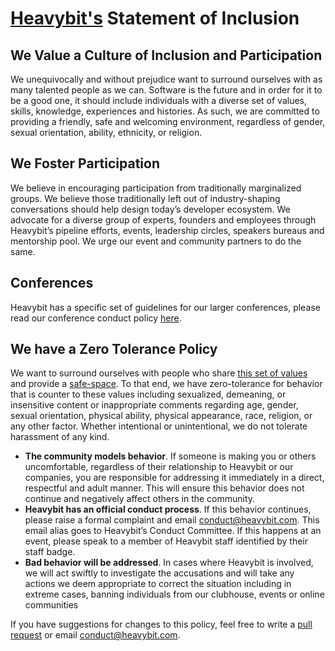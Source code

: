 [Heavybit's](http://heavybit.com) Statement of Inclusion
=======

## We Value a Culture of Inclusion and Participation
We unequivocally and without prejudice want to surround ourselves with as many talented people as we can. Software is the future and in order for it to be a good one, it should include individuals with a diverse set of values, skills, knowledge, experiences and histories. As such, we are committed to providing a friendly, safe and welcoming environment, regardless of gender, sexual orientation, ability, ethnicity, or religion.

## We Foster Participation
We believe in encouraging participation from traditionally marginalized groups. We believe those traditionally left out of industry-shaping conversations should help design today’s developer ecosystem.  We advocate for a diverse group of experts,  founders and employees through Heavybit’s pipeline efforts, events, leadership circles, speakers bureaus and mentorship pool.  We urge our event and community partners to do the same.

## Conferences
Heavybit has a specific set of guidelines for our larger conferences, please read our conference conduct policy [here](./conference-conduct.md).

## We have a Zero Tolerance Policy
We want to surround ourselves with people who share [this set of values](http://geekfeminism.wikia.com/wiki/Conference_anti-harassment/Policy) and provide a [safe-space](http://en.wikipedia.org/wiki/Safe-space). To that end, we have zero-tolerance for behavior that is counter to these values including sexualized, demeaning, or insensitive content or inappropriate comments regarding age, gender, sexual orientation, physical ability, physical appearance, race, religion, or any other factor. Whether intentional or unintentional, we do not tolerate harassment of any kind.

* **The community models behavior**.  If someone is making you or others uncomfortable, regardless of their relationship to Heavybit or our companies, you are responsible for addressing it immediately in a direct, respectful and adult manner. This will ensure this behavior does not continue and negatively affect others in the community. 
* **Heavybit has an official conduct process**. If this behavior continues, please raise a formal complaint and email [conduct@heavybit.com](mailto:conduct@heavybit.com). This email alias goes to Heavybit’s Conduct Committee. If this happens at an event, please speak to a member of Heavybit staff identified by their staff badge.
* **Bad behavior will be addressed**. In cases where Heavybit is involved, we will act swiftly to investigate the accusations and will take any actions we deem appropriate to correct the situation including in extreme cases, banning individuals from our clubhouse, events or online communities

If you have suggestions for changes to this policy, feel free to write a [pull request](https://github.com/heavybit/conduct) or email [conduct@heavybit.com](mailto:conduct@heavybit.com).
